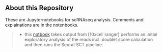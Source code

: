 ## About this Repository  
These are Jupyternotebooks for scRNAseq analysis. Comments and explainations are in the notenbooks.  
>* this [notbook]() takes output from [10xcell ranger] performs an initial exploratory analysis of the reads incl. doublet score calculation and then runs the Seurat SCT pipeline.  

